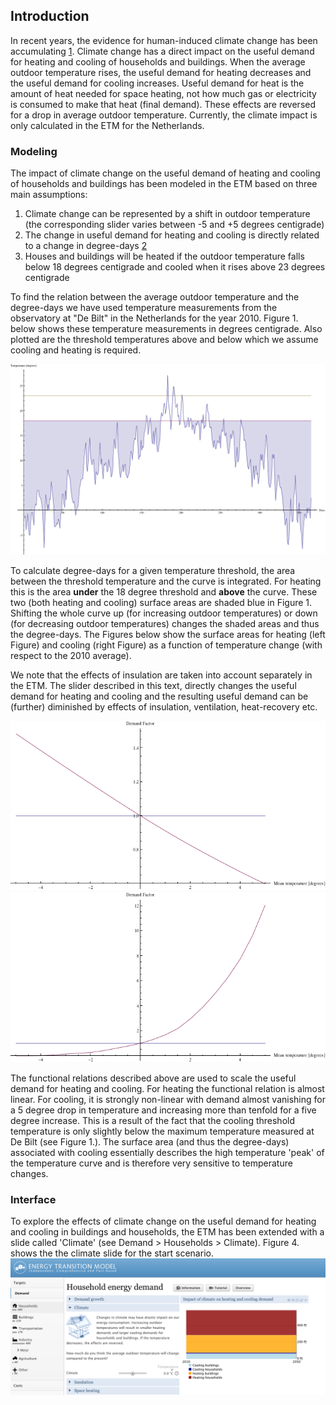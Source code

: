 Introduction
------------

In recent years, the evidence for human-induced climate change has been accumulating [1](http://en.wikipedia.org/wiki/Global_warming). Climate change has a direct impact on the useful demand for heating and cooling of households and buildings. When the average outdoor temperature rises, the useful demand for heating decreases and the useful demand for cooling increases. Useful demand for heat is the amount of heat needed for space heating, not how much gas or electricity is consumed to make that heat (final demand). These effects are reversed for a drop in average outdoor temperature. Currently, the climate impact is only calculated in the ETM for the Netherlands.

### Modeling

The impact of climate change on the useful demand of heating and cooling of households and buildings has been modeled in the ETM based on three main assumptions:

1.  Climate change can be represented by a shift in outdoor temperature (the corresponding slider varies between -5 and +5 degrees centigrade)
2.  The change in useful demand for heating and cooling is directly related to a change in degree-days [2](http://en.wikipedia.org/wiki/Degree_day)
3.  Houses and buildings will be heated if the outdoor temperature falls below 18 degrees centigrade and cooled when it rises above 23 degrees centigrade

To find the relation between the average outdoor temperature and the degree-days we have used temperature measurements from the observatory at "De Bilt" in the Netherlands for the year 2010. Figure 1. below shows these temperature measurements in degrees centigrade. Also plotted are the threshold temperatures above and below which we assume cooling and heating is required.

![600|Figure 1, Temperature versus time for 'De Bilt' in 2010 and degree-days (shaded regions).]( ../images/Degree_days_shaded.png "600|Figure 1, Temperature versus time for 'De Bilt' in 2010 and degree-days (shaded regions).")

To calculate degree-days for a given temperature threshold, the area between the threshold temperature and the curve is integrated. For heating this is the area **under** the 18 degree threshold and **above** the curve. These two (both heating and cooling) surface areas are shaded blue in Figure 1. Shifting the whole curve up (for increasing outdoor temperatures) or down (for decreasing outdoor temperatures) changes the shaded areas and thus the degree-days. The Figures below show the surface areas for heating (left Figure) and cooling (right Figure) as a function of temperature change (with respect to the 2010 average).

We note that the effects of insulation are taken into account separately in the ETM. The slider described in this text, directly changes the useful demand for heating and cooling and the resulting useful demand can be (further) diminished by effects of insulation, ventilation, heat-recovery etc.

![]( ../images/Heat_factor.png "fig: Heat_factor.png") ![]( ../images/Cool_factor.png "fig: Cool_factor.png")

The functional relations described above are used to scale the useful demand for heating and cooling. For heating the functional relation is almost linear. For cooling, it is strongly non-linear with demand almost vanishing for a 5 degree drop in temperature and increasing more than tenfold for a five degree increase. This is a result of the fact that the cooling threshold temperature is only slightly below the maximum temperature measured at De Bilt (see Figure 1.). The surface area (and thus the degree-days) associated with cooling essentially describes the high temperature 'peak' of the temperature curve and is therefore very sensitive to temperature changes.

### Interface

To explore the effects of climate change on the useful demand for heating and cooling in buildings and households, the ETM has been extended with a slide called 'Climate' (see Demand \> Households \> Climate). Figure 4. shows the the climate slide for the start scenario. ![Climate slide in ETM.]( ../images/Climate_slide.png "fig:Climate slide in ETM.")
